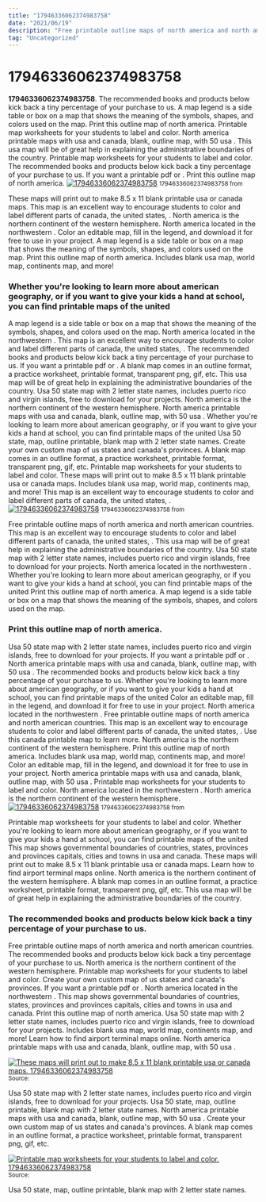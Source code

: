 ```yaml
---
title: "17946336062374983758"
date: "2021/06/19"
description: "Free printable outline maps of north america and north american countries."
tag: "Uncategorized"
---
```


# 17946336062374983758
**17946336062374983758**. The recommended books and products below kick back a tiny percentage of your purchase to us. A map legend is a side table or box on a map that shows the meaning of the symbols, shapes, and colors used on the map. Print this outline map of north america. Printable map worksheets for your students to label and color. North america printable maps with usa and canada, blank, outline map, with 50 usa .
This usa map will be of great help in explaining the administrative boundaries of the country. Printable map worksheets for your students to label and color. The recommended books and products below kick back a tiny percentage of your purchase to us. If you want a printable pdf or . Print this outline map of north america.
[![17946336062374983758](B06XRHDPJ8 "17946336062374983758")](B06XRHDPJ8)
<small>17946336062374983758 from </small>

These maps will print out to make 8.5 x 11 blank printable usa or canada maps. This map is an excellent way to encourage students to color and label different parts of canada, the united states, . North america is the northern continent of the western hemisphere. North america located in the northwestern . Color an editable map, fill in the legend, and download it for free to use in your project. A map legend is a side table or box on a map that shows the meaning of the symbols, shapes, and colors used on the map. Print this outline map of north america. Includes blank usa map, world map, continents map, and more!

### Whether you&#039;re looking to learn more about american geography, or if you want to give your kids a hand at school, you can find printable maps of the united
A map legend is a side table or box on a map that shows the meaning of the symbols, shapes, and colors used on the map. North america located in the northwestern . This map is an excellent way to encourage students to color and label different parts of canada, the united states, . The recommended books and products below kick back a tiny percentage of your purchase to us. If you want a printable pdf or . A blank map comes in an outline format, a practice worksheet, printable format, transparent png, gif, etc. This usa map will be of great help in explaining the administrative boundaries of the country. Usa 50 state map with 2 letter state names, includes puerto rico and virgin islands, free to download for your projects. North america is the northern continent of the western hemisphere. North america printable maps with usa and canada, blank, outline map, with 50 usa . Whether you&#039;re looking to learn more about american geography, or if you want to give your kids a hand at school, you can find printable maps of the united Usa 50 state, map, outline printable, blank map with 2 letter state names. Create your own custom map of us states and canada&#039;s provinces.
A blank map comes in an outline format, a practice worksheet, printable format, transparent png, gif, etc. Printable map worksheets for your students to label and color. These maps will print out to make 8.5 x 11 blank printable usa or canada maps. Includes blank usa map, world map, continents map, and more! This map is an excellent way to encourage students to color and label different parts of canada, the united states, .
[![17946336062374983758](B06XRHDPJ8 "17946336062374983758")](B06XRHDPJ8)
<small>17946336062374983758 from </small>

Free printable outline maps of north america and north american countries. This map is an excellent way to encourage students to color and label different parts of canada, the united states, . This usa map will be of great help in explaining the administrative boundaries of the country. Usa 50 state map with 2 letter state names, includes puerto rico and virgin islands, free to download for your projects. North america located in the northwestern . Whether you&#039;re looking to learn more about american geography, or if you want to give your kids a hand at school, you can find printable maps of the united Print this outline map of north america. A map legend is a side table or box on a map that shows the meaning of the symbols, shapes, and colors used on the map.

### Print this outline map of north america.
Usa 50 state map with 2 letter state names, includes puerto rico and virgin islands, free to download for your projects. If you want a printable pdf or . North america printable maps with usa and canada, blank, outline map, with 50 usa . The recommended books and products below kick back a tiny percentage of your purchase to us. Whether you&#039;re looking to learn more about american geography, or if you want to give your kids a hand at school, you can find printable maps of the united Color an editable map, fill in the legend, and download it for free to use in your project. North america located in the northwestern . Free printable outline maps of north america and north american countries. This map is an excellent way to encourage students to color and label different parts of canada, the united states, . Use this canada printable map to learn more. North america is the northern continent of the western hemisphere. Print this outline map of north america. Includes blank usa map, world map, continents map, and more!
Color an editable map, fill in the legend, and download it for free to use in your project. North america printable maps with usa and canada, blank, outline map, with 50 usa . Printable map worksheets for your students to label and color. North america located in the northwestern . North america is the northern continent of the western hemisphere.
[![17946336062374983758](B06XRHDPJ8 "17946336062374983758")](B06XRHDPJ8)
<small>17946336062374983758 from </small>

Printable map worksheets for your students to label and color. Whether you&#039;re looking to learn more about american geography, or if you want to give your kids a hand at school, you can find printable maps of the united This map shows governmental boundaries of countries, states, provinces and provinces capitals, cities and towns in usa and canada. These maps will print out to make 8.5 x 11 blank printable usa or canada maps. Learn how to find airport terminal maps online. North america is the northern continent of the western hemisphere. A blank map comes in an outline format, a practice worksheet, printable format, transparent png, gif, etc. This usa map will be of great help in explaining the administrative boundaries of the country.

### The recommended books and products below kick back a tiny percentage of your purchase to us.
Free printable outline maps of north america and north american countries. The recommended books and products below kick back a tiny percentage of your purchase to us. North america is the northern continent of the western hemisphere. Printable map worksheets for your students to label and color. Create your own custom map of us states and canada&#039;s provinces. If you want a printable pdf or . North america located in the northwestern . This map shows governmental boundaries of countries, states, provinces and provinces capitals, cities and towns in usa and canada. Print this outline map of north america. Usa 50 state map with 2 letter state names, includes puerto rico and virgin islands, free to download for your projects. Includes blank usa map, world map, continents map, and more! Learn how to find airport terminal maps online. North america printable maps with usa and canada, blank, outline map, with 50 usa .


[![These maps will print out to make 8.5 x 11 blank printable usa or canada maps. 17946336062374983758](14814468715372598793 "17946336062374983758")](B06XRHDPJ8)
<small>Source: </small>

Usa 50 state map with 2 letter state names, includes puerto rico and virgin islands, free to download for your projects. Usa 50 state, map, outline printable, blank map with 2 letter state names. North america printable maps with usa and canada, blank, outline map, with 50 usa . Create your own custom map of us states and canada&#039;s provinces. A blank map comes in an outline format, a practice worksheet, printable format, transparent png, gif, etc.

[![Printable map worksheets for your students to label and color. 17946336062374983758](14814468715372598793 "17946336062374983758")](B06XRHDPJ8)
<small>Source: </small>

Usa 50 state, map, outline printable, blank map with 2 letter state names.
